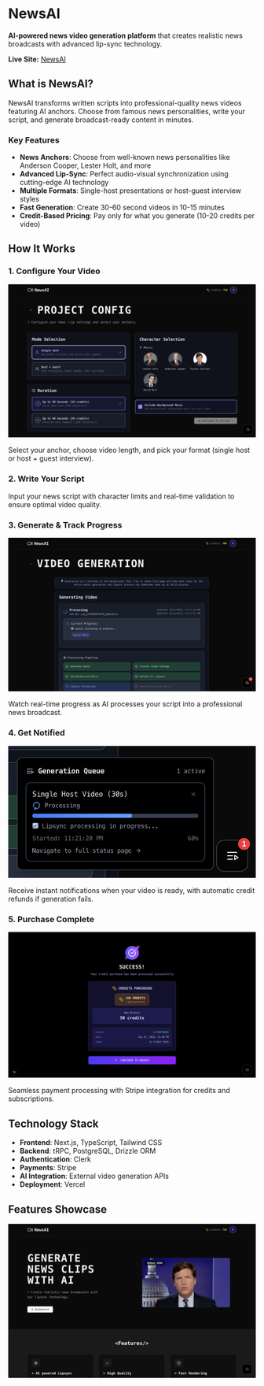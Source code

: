 # NewsAI

**AI-powered news video generation platform** that creates realistic news broadcasts with advanced lip-sync technology.

**Live Site:** [NewsAI](https://newsai.wtf)

## What is NewsAI?

NewsAI transforms written scripts into professional-quality news videos featuring AI anchors. Choose from famous news personalities, write your script, and generate broadcast-ready content in minutes.

### Key Features

- **News Anchors**: Choose from well-known news personalities like Anderson Cooper, Lester Holt, and more
- **Advanced Lip-Sync**: Perfect audio-visual synchronization using cutting-edge AI technology
- **Multiple Formats**: Single-host presentations or host-guest interview styles
- **Fast Generation**: Create 30-60 second videos in 10-15 minutes
- **Credit-Based Pricing**: Pay only for what you generate (10-20 credits per video)

## How It Works

### 1. Configure Your Video

![Configuration](public/images/config.png)

Select your anchor, choose video length, and pick your format (single host or host + guest interview).

### 2. Write Your Script

Input your news script with character limits and real-time validation to ensure optimal video quality.

### 3. Generate & Track Progress

![Generation Status](public/images/generation_status.png)

Watch real-time progress as AI processes your script into a professional news broadcast.

### 4. Get Notified

![Status Notifications](public/images/status_notifications.png)

Receive instant notifications when your video is ready, with automatic credit refunds if generation fails.

### 5. Purchase Complete

![Purchase Complete](public/images/purchase_complete.png)

Seamless payment processing with Stripe integration for credits and subscriptions.

## Technology Stack

- **Frontend**: Next.js, TypeScript, Tailwind CSS
- **Backend**: tRPC, PostgreSQL, Drizzle ORM
- **Authentication**: Clerk
- **Payments**: Stripe
- **AI Integration**: External video generation APIs
- **Deployment**: Vercel

## Features Showcase

![Home Page](public/images/home_page.png)

